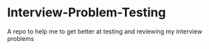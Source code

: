 # Interview-Problem-Testing
A repo to help me to get better at testing and reviewing my interview problems
